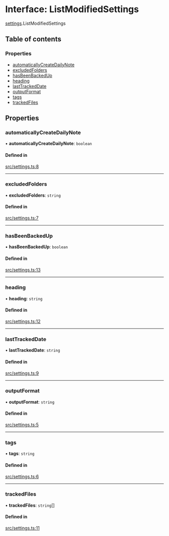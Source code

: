 # Interface: ListModifiedSettings

[settings](../wiki/settings).ListModifiedSettings

## Table of contents

### Properties

- [automaticallyCreateDailyNote](../wiki/settings.ListModifiedSettings#automaticallycreatedailynote)
- [excludedFolders](../wiki/settings.ListModifiedSettings#excludedfolders)
- [hasBeenBackedUp](../wiki/settings.ListModifiedSettings#hasbeenbackedup)
- [heading](../wiki/settings.ListModifiedSettings#heading)
- [lastTrackedDate](../wiki/settings.ListModifiedSettings#lasttrackeddate)
- [outputFormat](../wiki/settings.ListModifiedSettings#outputformat)
- [tags](../wiki/settings.ListModifiedSettings#tags)
- [trackedFiles](../wiki/settings.ListModifiedSettings#trackedfiles)

## Properties

### automaticallyCreateDailyNote

• **automaticallyCreateDailyNote**: `boolean`

#### Defined in

[src/settings.ts:8](https://github.com/franciskafieh/obsidian-list-modified/blob/b7d8481/src/settings.ts#L8)

___

### excludedFolders

• **excludedFolders**: `string`

#### Defined in

[src/settings.ts:7](https://github.com/franciskafieh/obsidian-list-modified/blob/b7d8481/src/settings.ts#L7)

___

### hasBeenBackedUp

• **hasBeenBackedUp**: `boolean`

#### Defined in

[src/settings.ts:13](https://github.com/franciskafieh/obsidian-list-modified/blob/b7d8481/src/settings.ts#L13)

___

### heading

• **heading**: `string`

#### Defined in

[src/settings.ts:12](https://github.com/franciskafieh/obsidian-list-modified/blob/b7d8481/src/settings.ts#L12)

___

### lastTrackedDate

• **lastTrackedDate**: `string`

#### Defined in

[src/settings.ts:9](https://github.com/franciskafieh/obsidian-list-modified/blob/b7d8481/src/settings.ts#L9)

___

### outputFormat

• **outputFormat**: `string`

#### Defined in

[src/settings.ts:5](https://github.com/franciskafieh/obsidian-list-modified/blob/b7d8481/src/settings.ts#L5)

___

### tags

• **tags**: `string`

#### Defined in

[src/settings.ts:6](https://github.com/franciskafieh/obsidian-list-modified/blob/b7d8481/src/settings.ts#L6)

___

### trackedFiles

• **trackedFiles**: `string`[]

#### Defined in

[src/settings.ts:11](https://github.com/franciskafieh/obsidian-list-modified/blob/b7d8481/src/settings.ts#L11)
